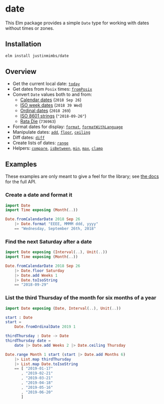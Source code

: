 # date

This Elm package provides a simple `Date` type for working with dates without times or zones.


## Installation

```sh
elm install justinmimbs/date
```


## Overview

- Get the current local date: [`today`][today]
- Get dates from `Posix` times: [`fromPosix`][fromPosix]
- Convert `Date` values both to and from:
  - [Calendar dates][fromCalendarDate] (`2018 Sep 26`)
  - [ISO week dates][fromWeekDate] (`2018 39 Wed`)
  - [Ordinal dates][fromOrdinalDate] (`2018 269`)
  - [ISO 8601 strings][fromIsoString] (`"2018-09-26"`)
  - [Rata Die][fromRataDie] (`736963`)
- Format dates for display: [`format`][format], [`formatWithLanguage`][formatWithLanguage]
- Manipulate dates: [`add`][add], [`floor`][floor], [`ceiling`][ceiling]
- Diff dates: [`diff`][diff]
- Create lists of dates: [`range`][range]
- Helpers: [`compare`][compare], [`isBetween`][isBetween], [`min`][min], [`max`][max], [`clamp`][clamp]

[today]: https://package.elm-lang.org/packages/justinmimbs/date/latest/Date#today
[fromPosix]: https://package.elm-lang.org/packages/justinmimbs/date/latest/Date#fromPosix
[fromCalendarDate]: https://package.elm-lang.org/packages/justinmimbs/date/latest/Date#fromCalendarDate
[fromWeekDate]: https://package.elm-lang.org/packages/justinmimbs/date/latest/Date#fromWeekDate
[fromOrdinalDate]: https://package.elm-lang.org/packages/justinmimbs/date/latest/Date#fromOrdinalDate
[fromIsoString]: https://package.elm-lang.org/packages/justinmimbs/date/latest/Date#fromIsoString
[fromRataDie]: https://package.elm-lang.org/packages/justinmimbs/date/latest/Date#fromRataDie
[format]: https://package.elm-lang.org/packages/justinmimbs/date/latest/Date#format
[formatWithLanguage]: https://package.elm-lang.org/packages/justinmimbs/date/latest/Date#formatWithLanguage
[add]: https://package.elm-lang.org/packages/justinmimbs/date/latest/Date#add
[floor]: https://package.elm-lang.org/packages/justinmimbs/date/latest/Date#floor
[ceiling]: https://package.elm-lang.org/packages/justinmimbs/date/latest/Date#ceiling
[diff]: https://package.elm-lang.org/packages/justinmimbs/date/latest/Date#diff
[range]: https://package.elm-lang.org/packages/justinmimbs/date/latest/Date#range
[compare]: https://package.elm-lang.org/packages/justinmimbs/date/latest/Date#compare
[isBetween]: https://package.elm-lang.org/packages/justinmimbs/date/latest/Date#isBetween
[min]: https://package.elm-lang.org/packages/justinmimbs/date/latest/Date#min
[max]: https://package.elm-lang.org/packages/justinmimbs/date/latest/Date#max
[clamp]: https://package.elm-lang.org/packages/justinmimbs/date/latest/Date#clamp


## Examples

These examples are only meant to give a feel for the library; see [the docs][docs] for the full API.

[docs]: https://package.elm-lang.org/packages/justinmimbs/date/latest/Date


### Create a date and format it

```elm
import Date
import Time exposing (Month(..))

Date.fromCalendarDate 2018 Sep 26
    |> Date.format "EEEE, MMMM ddd, yyyy"
    == "Wednesday, September 26th, 2018"
```


### Find the next Saturday after a date

```elm
import Date exposing (Interval(..), Unit(..))
import Time exposing (Month(..))

Date.fromCalendarDate 2018 Sep 26
    |> Date.floor Saturday
    |> Date.add Weeks 1
    |> Date.toIsoString
    == "2018-09-29"
```


### List the third Thursday of the month for six months of a year

```elm
import Date exposing (Date, Interval(..), Unit(..))

start : Date
start =
    Date.fromOrdinalDate 2019 1

thirdThursday : Date -> Date
thirdThursday date =
    date |> Date.add Weeks 2 |> Date.ceiling Thursday

Date.range Month 1 start (start |> Date.add Months 6)
    |> List.map thirdThursday
    |> List.map Date.toIsoString
    == [ "2019-01-17"
       , "2019-02-21"
       , "2019-03-21"
       , "2019-04-18"
       , "2019-05-16"
       , "2019-06-20"
       ]
```
